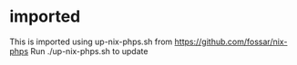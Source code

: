 # imported

This is imported using up-nix-phps.sh from https://github.com/fossar/nix-phps
Run ./up-nix-phps.sh to update
